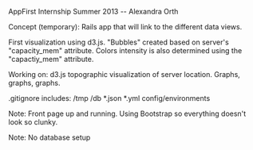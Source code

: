 AppFirst Internship Summer 2013 -- Alexandra Orth

Concept (temporary): Rails app that will link to the different data views.

First visualization using d3.js. "Bubbles" created based on server's "capacity_mem" attribute. Colors intensity is also determined using the "capactiy_mem" attribute. 

Working on: d3.js topographic visualization of server location. Graphs, graphs, graphs.

.gitignore includes:
	/tmp
	/db
	*.json
	*.yml
	config/environments

Note: Front page up and running. Using Bootstrap so everything doesn't look so clunky.

Note: No database setup